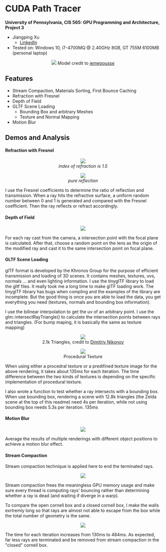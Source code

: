 CUDA Path Tracer
================

**University of Pennsylvania, CIS 565: GPU Programming and Architecture, Project 3**
* Jiangping Xu
  * [LinkedIn](https://www.linkedin.com/in/jiangping-xu-365b19134/)
* Tested on: Windows 10, i7-4700MQ @ 2.40GHz 8GB, GT 755M 6100MB (personal laptop)
<p align="center">
    <img src = img/link.5000samp.png>
    Model credit to
    <a href="https://sketchfab.com/3d-models/link-from-wind-waker-033b1cee62a14dbfbb65f5deb6725265">jemepousse</a>
</p>

## Features
* Stream Compaction, Materials Sorting, First Bounce Caching
* Refraction with Fresnel
* Depth of Field
* GLTF Scene Loading
    * Bounding Box and arbitrary Meshes
    * Texture and Normal Mapping
* Motion Blur

## Demos and Analysis
#### Refraction with Fresnel
<p align="center">
    <img src = img/cornell.refract.2880samp.png><br> 
    <em>index of refraction is 1.5</em><br> 
    <p align="center">
    <img src = img/cornell.reflect.2068samp.png><br> 
    <em>pure reflection</em>
    </p>
</p>

I use the Fresnel coefficients to determine the ratio of reflection and transmission. When a ray hits the refractive surface, a uniform random number between 0 and 1 is generated and compared with the Fresnel coefficient. Then the ray reflects or refract accordingly.

#### Depth of Field
<p align="center">
    <img src = img/cornell.dof.3550samp.png>
</p>

For each ray cast from the camera, a intersection point with the focal plane is calculated. After that, choose a random point on the lens as the origin of the modified ray and cast it to the same intersection point on focal plane.

#### GLTF Scene Loading

glTF format is developed by the Khronos Group for the purpose of efficient transmission and loading of 3D scenes. It contains meshes, textures, uvs, normals ... and even lighting information. I use the tinyglTF library to load the gltf files. It really took me a long time to make glTF loading work. The tinyglTF library has bugs when compling and the examples of the library are incomplete. But the good thing is once you are able to load the data, you get everything you need (textures, normals and bounding box information).

I use the bilinear interpolation to get the uv of an arbitrary point. I use the glm::intersectRayTriangle() to calculate the intersection points between rays and triangles. (For bump maping, it is basically the same as texture mapping)

<p align="center">
    <img src = img/person1.685samp.png><br> 
    2.1k Triangles, credit to
    <a href="https://sketchfab.com/3d-models/low-poly-person-bfe451f06bba4a6baa4bae9f4b0b112e"> 
Dimitriy Nikonov</a>
    <p align="center">
        <img src = img/person2.531samp.png><br> 
        Procedural Texture
    </p>
</p>

When using either a procedral texture or a predifined texture image for the above rendering, it takes about 135ms for each iteration. The time difference between the two kinds of textures is depending on the specific implementation of procedural texture.

I also wrote a function to test whether a ray intersects with a bounding box. When use bounding box, rendering a scene with 12.8k triangles (the Zelda scene at the top of this readme) need 4s per iteration, while not using bounding box needs 5.3s per iteration. 135ms


#### Motion Blur
<p align="center">
    <img src = img/cornell.motionblur.2872samp.png>
</p>
Average the results of multiple renderings with different object positions to achieve a motion blur effect.

#### Stream Compaction

Stream compaction technique is applied here to end the terminated rays.

<p align="center">
    <img src = img/NumberofRaysAlongwithbouncesIncreasing.png>
</p>

Stream compaction frees the meaningless GPU memory usage and make sure every thread is computing rays' bouncing rather than determining whether a ray is dead (and waiting if diverge in a warp). 

To compare the open cornell box and a closed cornell box, I make the walls exrtremly long so that rays are almost not able to escape from the box while the total number of geometry is the same.

<p align="center">
    <img src = img/NumberofRaysAlongwithbouncesIncreasing2.png>
</p>

The time for each iteration increases from 130ms to 484ms. As expected, far less rays are terminated and be removed from stream compaction in the "closed" cornell box.